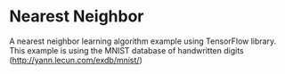 # Nearest Neighbor

A nearest neighbor learning algorithm example using TensorFlow library. This example is using the MNIST database of handwritten digits (http://yann.lecun.com/exdb/mnist/)
